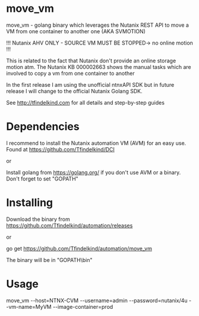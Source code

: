 # move_vm

move_vm - golang binary which leverages the Nutanix REST API to move a VM from one container to another one (AKA SVMOTION)

!!! Nutanix AHV ONLY - SOURCE VM MUST BE STOPPED-> no online motion !!! 

This is related to the fact that Nutanix don't provide an online storage motion atm. 
The Nutanix KB 000002663 shows the manual tasks which are involved to copy a vm from one container to another

In the first release I am using the unofficial ntnxAPI SDK but in future release I will change to the official Nutanix Golang SDK.

See http://tfindelkind.com for all details and step-by-step guides

# Dependencies

I recommend to install the Nutanix automation VM (AVM) for an easy use. 
Found at https://github.com/Tfindelkind/DCI

or

Install golang from https://golang.org/ if you don't use AVM or a binary.
Don't forget to set "GOPATH"

# Installing

Download the binary from https://github.com/Tfindelkind/automation/releases

or

go get https://github.com/Tfindelkind/automation/move_vm

The binary will be in "GOPATH\bin"

# Usage

move_vm --host=NTNX-CVM --username=admin --password=nutanix/4u --vm-name=MyVM --image-container=prod


